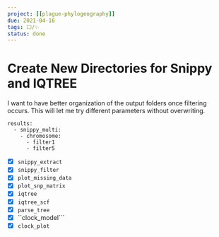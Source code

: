 ```yaml
---
project: [[plague-phylogeography]]
due: 2021-04-16
tags: ⬜/✨
status: done
---
```


# Create New Directories for Snippy and IQTREE

I want to have better organization of the output folders once filtering occurs. This will let me try different parameters without overwriting.

```yaml:
results:
  - snippy_multi:
    - chromosome:
	  - filter1
	  - filter5
```

- [x] ```snippy_extract```
- [x] ```snippy_filter```
- [x] ```plot_missing_data```
- [x] ```plot_snp_matrix```
- [x] ```iqtree``` 
- [x] ```iqtree_scf``` 
- [x] ```parse_tree``` 
- [x] ``clock_model``` 
- [x] ```clock_plot``` 